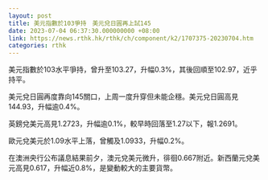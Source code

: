 ```yaml
---
layout: post
title: 美元指數於103爭持　美元兌日圓再上試145
date: 2023-07-04 06:37:30.000000000 +08:00
link: https://news.rthk.hk/rthk/ch/component/k2/1707375-20230704.htm
categories: rthk
---
```


美元指數於103水平爭持，曾升至103.27，升幅0.3%，其後回順至102.97，近乎持平。

美元兌日圓再度靠向145關口，上周一度升穿但未能企穩。美元兌日圓高見144.93，升幅逾0.4%。

英鎊兌美元高見1.2723，升幅逾0.1%，較早時回落至1.27以下，報1.2691。

歐元兌美元於1.09水平上落，曾觸及1.0933，升幅0.2%。

在澳洲央行公布議息結果前夕，澳元兌美元微升，徘徊0.667附近。新西蘭元兌美元高見0.617，升幅近0.8%，是變動較大的主要貨幣。

